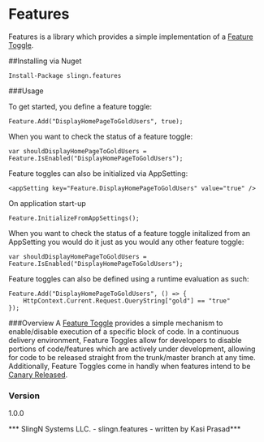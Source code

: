 # Features

Features is a library which provides a simple implementation of a [Feature Toggle].

##Installing via Nuget
```
Install-Package slingn.features
```

###Usage

To get started, you define a feature toggle:
```
Feature.Add("DisplayHomePageToGoldUsers", true);
```

When you want to check the status of a feature toggle:
```
var shouldDisplayHomePageToGoldUsers = Feature.IsEnabled("DisplayHomePageToGoldUsers");
```

Feature toggles can also be initialized via AppSetting:
```
<appSetting key="Feature.DisplayHomePageToGoldUsers" value="true" />
```

On application start-up
```
Feature.InitializeFromAppSettings();
```

When you want to check the status of a feature toggle initalized from an AppSetting 
you would do it just as you would any other feature toggle:
```
var shouldDisplayHomePageToGoldUsers = Feature.IsEnabled("DisplayHomePageToGoldUsers");
```

Feature toggles can also be defined using a runtime evaluation as such:
```
Feature.Add("DisplayHomePageToGoldUsers", () => { 
	HttpContext.Current.Request.QueryString["gold"] == "true" 
});
```

###Overview
A [Feature Toggle] provides a simple mechanism to enable/disable execution of a specific block of code. 
In a continuous delivery environment, Feature Toggles allow for developers to disable portions of code/features 
which are actively under development, allowing for code to be released straight from the trunk/master branch at any time.
Additionally, Feature Toggles come in handly when features intend to be [Canary Released].


### Version
1.0.0

*** SlingN Systems LLC. - slingn.features - written by Kasi Prasad***

[Feature Toggle]:http://martinfowler.com/bliki/FeatureToggle.html
[Canary Released]:http://martinfowler.com/bliki/CanaryRelease.html